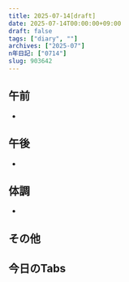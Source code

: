 ```yaml
---
title: 2025-07-14[draft]
date: 2025-07-14T00:00:00+09:00
draft: false
tags: ["diary", ""]
archives: ["2025-07"]
n年日記: ["0714"]
slug: 903642
---
```

## 午前
- 
## 午後
- 
## 体調
- 
## その他
## 今日のTabs